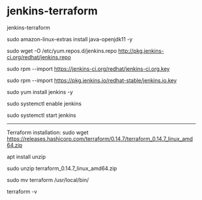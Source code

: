 # jenkins-terraform
jenkins-terraform

sudo amazon-linux-extras install java-openjdk11 -y

sudo wget -O /etc/yum.repos.d/jenkins.repo http://pkg.jenkins-ci.org/redhat/jenkins.repo

sudo rpm --import https://jenkins-ci.org/redhat/jenkins-ci.org.key

sudo rpm --import https://pkg.jenkins.io/redhat-stable/jenkins.io.key 

sudo yum install jenkins -y

sudo systemctl enable jenkins

sudo systemctl start jenkins


---------------------------------------------------

Terraform installation:
sudo wget https://releases.hashicorp.com/terraform/0.14.7/terraform_0.14.7_linux_amd64.zip

apt install unzip

sudo unzip terraform_0.14.7_linux_amd64.zip

sudo mv terraform /usr/local/bin/

terraform -v
